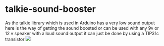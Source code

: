 # talkie-sound-booster
As the talkie library which is used in Arduino has a very low sound output here is the way of getting the sound boosted or can be used with any 9v or 12 v speaker with a loud sound output it can just be done by using a TIP31c transistor
![](Screenshots/Screenshot%20(96).png)

